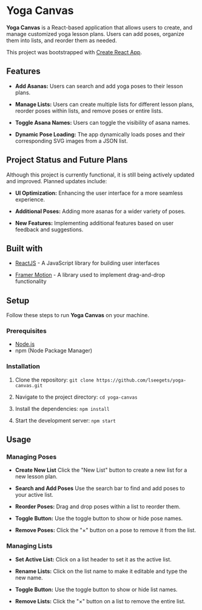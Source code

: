# Yoga Canvas

**Yoga Canvas** is a React-based application that allows users to create, and manage customized yoga lesson plans. Users can add poses, organize them into lists, and reorder them as needed. 

This project was bootstrapped with [Create React App](https://github.com/facebook/create-react-app).

## Features
* **Add Asanas:** Users can search and add yoga poses to their lesson plans.

* **Manage Lists:** Users can create multiple lists for different lesson plans, reorder poses within lists, and remove poses or entire lists.

* **Toggle Asana Names:** Users can toggle the visibility of asana names.

* **Dynamic Pose Loading:** The app dynamically loads poses and their corresponding SVG images from a JSON list.

## Project Status and Future Plans

Although this project is currently functional, it is still being actively updated and improved. Planned updates include:

* **UI Optimization:** Enhancing the user interface for a more seamless experience.

* **Additional Poses:** Adding more asanas for a wider variety of poses.

* **New Features:** Implementing additional features based on user feedback and suggestions.

## Built with
* [ReactJS](https://react.dev/) - A JavaScript library for building user interfaces

* [Framer Motion](https://www.framer.com/motion/) - A library used to implement drag-and-drop functionality

## Setup

Follow these steps to run **Yoga Canvas** on your machine.

### Prerequisites

* [Node.js](https://nodejs.org/en)
* npm (Node Package Manager)

### Installation

1. Clone the repository:
```git clone https://github.com/lseegets/yoga-canvas.git```

2. Navigate to the project directory:
```cd yoga-canvas```

3. Install the dependencies:
`npm install`

4. Start the development server:
`npm start`

## Usage

### Managing Poses

* **Create New List** Click the "New List" button to create a new list for a new lesson plan.

* **Search and Add Poses** Use the search bar to find and add poses to your active list.

* **Reorder Poses:** Drag and drop poses within a list to reorder them.

* **Toggle Button:** Use the toggle button to show or hide pose names.

* **Remove Poses:** Click the "×" button on a pose to remove it from the list.

### Managing Lists

* **Set Active List:** Click on a list header to set it as the active list.

* **Rename Lists:** Click on the list name to make it editable and type the new name.

* **Toggle Button:** Use the toggle button to show or hide list names.

* **Remove Lists:** Click the "×" button on a list to remove the entire list.
